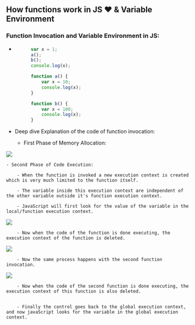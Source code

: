 ## How functions work in JS ❤️ & Variable Environment

### Function Invocation and Variable Environment in JS:

- ```javaScript 
        var x = 1;
        a();
        b();
        console.log(x);

        function a() {
            var x = 10;
            console.log(x);
        }

        function b() {
            var x = 100;
            console.log(x);
        }
  ```

- Deep dive Explanation of the code of function invocation:

    - First Phase of Memory Allocation:

![](FirstPhase_Memory_Allocation.PNG)

    - Second Phase of Code Execution:

        - When the function is invoked a new execution context is created which is very much limited to the function itself.

        - The variable inside this execution context are independent of the other variable outside it's function execution context.

        - JavaScript will first look for the value of the variable in the local/function execution context.

![](Function_Execution_Context.png)

        - Now when the code of the function is done executing, the execution context of the function is deleted.

![](Delete_Function_Execution_Context.png)

        - Now the same process happens with the second function invocation.

![](Second_Function_Execution_Context.png)

        - Now when the code of the second function is done executing, the execution context of this function is also deleted.


        - Finally the control goes back to the global execution context, and now javaScript looks for the variable in the global execution context.

    


